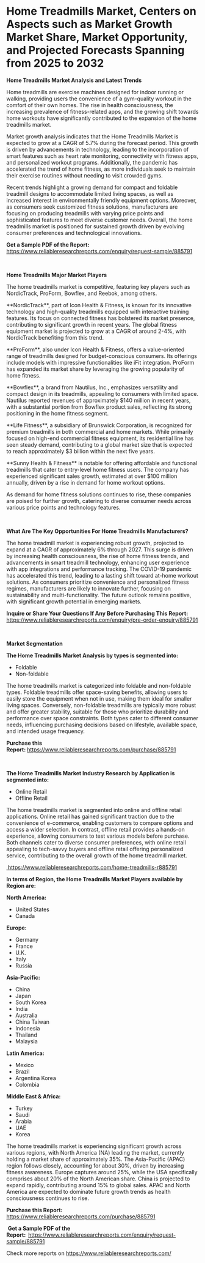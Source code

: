 <p><h1>Home Treadmills Market, Centers on Aspects such as Market Growth Market Share, Market Opportunity, and Projected Forecasts Spanning from 2025 to 2032</h1></p><p><strong>Home Treadmills Market Analysis and Latest Trends</strong></p>
<p><p>Home treadmills are exercise machines designed for indoor running or walking, providing users the convenience of a gym-quality workout in the comfort of their own homes. The rise in health consciousness, the increasing prevalence of fitness-related apps, and the growing shift towards home workouts have significantly contributed to the expansion of the home treadmills market.</p><p>Market growth analysis indicates that the Home Treadmills Market is expected to grow at a CAGR of 5.7% during the forecast period. This growth is driven by advancements in technology, leading to the incorporation of smart features such as heart rate monitoring, connectivity with fitness apps, and personalized workout programs. Additionally, the pandemic has accelerated the trend of home fitness, as more individuals seek to maintain their exercise routines without needing to visit crowded gyms.</p><p>Recent trends highlight a growing demand for compact and foldable treadmill designs to accommodate limited living spaces, as well as increased interest in environmentally friendly equipment options. Moreover, as consumers seek customized fitness solutions, manufacturers are focusing on producing treadmills with varying price points and sophisticated features to meet diverse customer needs. Overall, the home treadmills market is positioned for sustained growth driven by evolving consumer preferences and technological innovations.</p></p>
<p><strong>Get a Sample PDF of the Report:&nbsp;</strong> <a href="https://www.reliableresearchreports.com/enquiry/request-sample/885791?utm_campaign=2104&utm_medium=2&utm_source=Github&utm_content=ia&utm_term=08022025&utm_id=home-treadmills">https://www.reliableresearchreports.com/enquiry/request-sample/885791</a></p>
<p>&nbsp;</p>
<p><strong>Home Treadmills Major Market Players</strong></p>
<p><p>The home treadmills market is competitive, featuring key players such as NordicTrack, ProForm, Bowflex, and Reebok, among others. </p><p>**NordicTrack**, part of Icon Health & Fitness, is known for its innovative technology and high-quality treadmills equipped with interactive training features. Its focus on connected fitness has bolstered its market presence, contributing to significant growth in recent years. The global fitness equipment market is projected to grow at a CAGR of around 2-4%, with NordicTrack benefiting from this trend.</p><p>**ProForm**, also under Icon Health & Fitness, offers a value-oriented range of treadmills designed for budget-conscious consumers. Its offerings include models with impressive functionalities like iFit integration. ProForm has expanded its market share by leveraging the growing popularity of home fitness.</p><p>**Bowflex**, a brand from Nautilus, Inc., emphasizes versatility and compact design in its treadmills, appealing to consumers with limited space. Nautilus reported revenues of approximately $140 million in recent years, with a substantial portion from Bowflex product sales, reflecting its strong positioning in the home fitness segment.</p><p>**Life Fitness**, a subsidiary of Brunswick Corporation, is recognized for premium treadmills in both commercial and home markets. While primarily focused on high-end commercial fitness equipment, its residential line has seen steady demand, contributing to a global market size that is expected to reach approximately $3 billion within the next five years.</p><p>**Sunny Health & Fitness** is notable for offering affordable and functional treadmills that cater to entry-level home fitness users. The company has experienced significant sales growth, estimated at over $100 million annually, driven by a rise in demand for home workout options.</p><p>As demand for home fitness solutions continues to rise, these companies are poised for further growth, catering to diverse consumer needs across various price points and technology features.</p></p>
<p>&nbsp;</p>
<p><strong>What Are The Key Opportunities For Home Treadmills Manufacturers?</strong></p>
<p><p>The home treadmill market is experiencing robust growth, projected to expand at a CAGR of approximately 6% through 2027. This surge is driven by increasing health consciousness, the rise of home fitness trends, and advancements in smart treadmill technology, enhancing user experience with app integrations and performance tracking. The COVID-19 pandemic has accelerated this trend, leading to a lasting shift toward at-home workout solutions. As consumers prioritize convenience and personalized fitness regimes, manufacturers are likely to innovate further, focusing on sustainability and multi-functionality. The future outlook remains positive, with significant growth potential in emerging markets.</p></p>
<p><strong>Inquire or Share Your Questions If Any Before Purchasing This Report:</strong> <a href="https://www.reliableresearchreports.com/enquiry/pre-order-enquiry/885791?utm_campaign=2104&utm_medium=2&utm_source=Github&utm_content=ia&utm_term=08022025&utm_id=home-treadmills">https://www.reliableresearchreports.com/enquiry/pre-order-enquiry/885791</a></p>
<p>&nbsp;</p>
<p><strong>Market Segmentation</strong></p>
<p><strong>The Home Treadmills Market Analysis by types is segmented into:</strong></p>
<p><ul><li>Foldable</li><li>Non-foldable</li></ul></p>
<p><p>The home treadmills market is categorized into foldable and non-foldable types. Foldable treadmills offer space-saving benefits, allowing users to easily store the equipment when not in use, making them ideal for smaller living spaces. Conversely, non-foldable treadmills are typically more robust and offer greater stability, suitable for those who prioritize durability and performance over space constraints. Both types cater to different consumer needs, influencing purchasing decisions based on lifestyle, available space, and intended usage frequency.</p></p>
<p><strong>Purchase this Report:&nbsp;</strong><a href="https://www.reliableresearchreports.com/purchase/885791?utm_campaign=2104&utm_medium=2&utm_source=Github&utm_content=ia&utm_term=08022025&utm_id=home-treadmills">https://www.reliableresearchreports.com/purchase/885791</a></p>
<p>&nbsp;</p>
<p><strong>The Home Treadmills Market Industry Research by Application is segmented into:</strong></p>
<p><ul><li>Online Retail</li><li>Offline Retail</li></ul></p>
<p><p>The home treadmills market is segmented into online and offline retail applications. Online retail has gained significant traction due to the convenience of e-commerce, enabling customers to compare options and access a wider selection. In contrast, offline retail provides a hands-on experience, allowing consumers to test various models before purchase. Both channels cater to diverse consumer preferences, with online retail appealing to tech-savvy buyers and offline retail offering personalized service, contributing to the overall growth of the home treadmill market.</p></p>
<p><a href="https://www.reliableresearchreports.com/home-treadmills-r885791?utm_campaign=2104&utm_medium=2&utm_source=Github&utm_content=ia&utm_term=08022025&utm_id=home-treadmills">&nbsp;https://www.reliableresearchreports.com/home-treadmills-r885791</a></p>
<p><strong>In terms of Region, the Home Treadmills Market Players available by Region are:</strong></p>
<p>
    <p> <strong> North America: </strong>
        <ul>
            <li>United States</li>
            <li>Canada</li>
        </ul>
        </p> 
    <p> <strong> Europe: </strong>
        <ul>
            <li>Germany</li>
            <li>France</li>
            <li>U.K.</li>
            <li>Italy</li>
            <li>Russia</li>
        </ul>
        </p> 
    <p> <strong> Asia-Pacific: </strong>
        <ul>
            <li>China</li>
            <li>Japan</li>
            <li>South Korea</li>
            <li>India</li>
            <li>Australia</li>
            <li>China Taiwan</li>
            <li>Indonesia</li>
            <li>Thailand</li>
            <li>Malaysia</li>
        </ul>
        </p> 
    <p> <strong> Latin America: </strong>
        <ul>
            <li>Mexico</li>
            <li>Brazil</li>
            <li>Argentina Korea</li>
            <li>Colombia</li>
        </ul>
        </p> 
    <p> <strong> Middle East & Africa: </strong>
        <ul>
            <li>Turkey</li>
            <li>Saudi</li>
            <li>Arabia</li>
            <li>UAE</li>
            <li>Korea</li>
        </ul>
    </p>
    </p>
<p><p>The home treadmills market is experiencing significant growth across various regions, with North America (NA) leading the market, currently holding a market share of approximately 35%. The Asia-Pacific (APAC) region follows closely, accounting for about 30%, driven by increasing fitness awareness. Europe captures around 25%, while the USA specifically comprises about 20% of the North American share. China is projected to expand rapidly, contributing around 15% to global sales. APAC and North America are expected to dominate future growth trends as health consciousness continues to rise.</p></p>
<p><strong>Purchase this Report: </strong><a href="https://www.reliableresearchreports.com/purchase/885791?utm_campaign=2104&utm_medium=2&utm_source=Github&utm_content=ia&utm_term=08022025&utm_id=home-treadmills">https://www.reliableresearchreports.com/purchase/885791</a></p>
<p>&nbsp;<strong>Get a Sample PDF of the Report:&nbsp;&nbsp;</strong><a href="https://www.reliableresearchreports.com/enquiry/request-sample/885791?utm_campaign=2104&utm_medium=2&utm_source=Github&utm_content=ia&utm_term=08022025&utm_id=home-treadmills">https://www.reliableresearchreports.com/enquiry/request-sample/885791</a></p>
<p><strong></strong></p>
<p>Check more reports on <a href="https://www.reliableresearchreports.com/?utm_campaign=2104&utm_medium=2&utm_source=Github&utm_content=ia&utm_term=08022025&utm_id=home-treadmills">https://www.reliableresearchreports.com/</a></p>